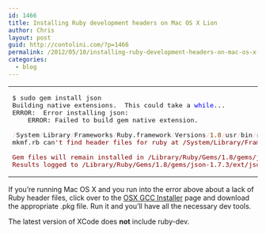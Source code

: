 ```yaml
---
id: 1466
title: Installing Ruby development headers on Mac OS X Lion
author: Chris
layout: post
guid: http://contolini.com/?p=1466
permalink: /2012/05/10/installing-ruby-development-headers-on-mac-os-x-lion/
categories:
  - blog
---
```

<div class="wp_syntax">
  <table>
    <tr>
      <td class="code">
        <pre class="powershell" style="font-family:monospace;">$ sudo gem install json
Building native extensions.  This could take a <span style="color: #0000FF;">while</span>...
ERROR:  Error installing json:
	ERROR: Failed to build gem native extension.
&nbsp;
<span style="color: pink;">/</span>System<span style="color: pink;">/</span>Library<span style="color: pink;">/</span>Frameworks<span style="color: pink;">/</span>Ruby.framework<span style="color: pink;">/</span>Versions<span style="color: pink;">/</span><span style="color: #804000;">1.8</span><span style="color: pink;">/</span>usr<span style="color: pink;">/</span>bin<span style="color: pink;">/</span>ruby extconf.rb
mkmf.rb can<span style="color: #800000;">'t find header files for ruby at /System/Library/Frameworks/Ruby.framework/Versions/1.8/usr/lib/ruby/ruby.h
&nbsp;
Gem files will remain installed in /Library/Ruby/Gems/1.8/gems/json-1.7.3 for inspection.
Results logged to /Library/Ruby/Gems/1.8/gems/json-1.7.3/ext/json/ext/parser/gem_make.out</span></pre>
      </td>
    </tr>
  </table>
</div>

If you&#8217;re running Mac OS X and you run into the error above about a lack of Ruby header files, click over to the [OSX GCC Installer][1] page and download the appropriate .pkg file. Run it and you&#8217;ll have all the necessary dev tools.

The latest version of XCode does **not** include ruby-dev.

 [1]: https://github.com/kennethreitz/osx-gcc-installer
